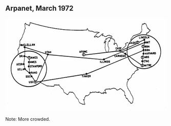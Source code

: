## Arpanet, March 1972<!-- .slide: data-transition="fade" data-transitionSpeed="fast"-->

![Arpanet](/images/arpanet-1972-03.jpg "Arpanet, March 1972")

Note:
More crowded.
